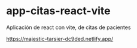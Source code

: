 # app-citas-react-vite
Aplicación de react con vite, de citas de pacientes

https://majestic-tarsier-dc9ded.netlify.app/
